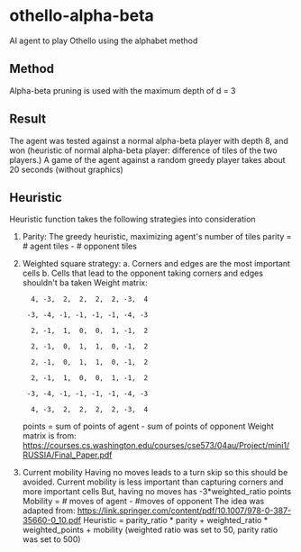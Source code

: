 # othello-alpha-beta
AI agent to play Othello using the alphabet method

## Method
Alpha-beta pruning is used with the maximum depth of d = 3

## Result
The agent was tested against a normal alpha-beta player with depth 8, and won
    (heuristic of normal alpha-beta player: difference of tiles of the two players.)
A game of the agent against a random greedy player takes about 20 seconds (without graphics)


## Heuristic
Heuristic function takes the following strategies into consideration
1. Parity:
    The greedy heuristic, maximizing agent's number of tiles
    parity = # agent tiles - # opponent tiles
2. Weighted square strategy:
    a. Corners and edges are the most important cells
    b. Cells that lead to the opponent taking corners and edges shouldn't ba taken
    Weight matrix:
    
         4, -3,  2,  2,  2,  2, -3,  4
         
        -3, -4, -1, -1, -1, -1, -4, -3
        
         2, -1,  1,  0,  0,  1, -1,  2
         
         2, -1,  0,  1,  1,  0, -1,  2
         
         2, -1,  0,  1,  1,  0, -1,  2
         
         2, -1,  1,  0,  0,  1, -1,  2
         
        -3, -4, -1, -1, -1, -1, -4, -3
        
         4, -3,  2,  2,  2,  2, -3,  4
    points = sum of points of agent - sum of points of opponent
    Weight matrix is from:
    https://courses.cs.washington.edu/courses/cse573/04au/Project/mini1/RUSSIA/Final_Paper.pdf
3. Current mobility
    Having no  moves leads to a turn skip so this should be avoided.
    Current mobility is less important than capturing corners and more important cells
    But, having no moves has -3*weighted_ratio points
    Mobility = # moves of agent - #moves of opponent
    The idea was adapted from:
    https://link.springer.com/content/pdf/10.1007/978-0-387-35660-0_10.pdf
Heuristic = parity_ratio * parity + weighted_ratio * weighted_points + mobility
(weighted ratio was set to 50, parity ratio was set to 500)
